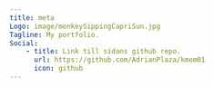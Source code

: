```yaml
---
title: meta
Logo: image/monkeySippingCapriSun.jpg
Tagline: My portfolio.
Social:
    - title: Link till sidans github repo.
      url: https://github.com/AdrianPlaza/kmom01
      icon: github
---
```

